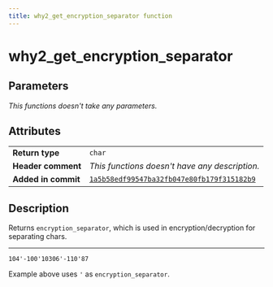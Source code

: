 ```yaml
---
title: why2_get_encryption_separator function
---
```


<!--
This is part of WHY2
Copyright (C) 2022 Václav Šmejkal

This program is free software: you can redistribute it and/or modify
it under the terms of the GNU General Public License as published by
the Free Software Foundation, either version 3 of the License, or
(at your option) any later version.

This program is distributed in the hope that it will be useful,
but WITHOUT ANY WARRANTY; without even the implied warranty of
MERCHANTABILITY or FITNESS FOR A PARTICULAR PURPOSE.  See the
GNU General Public License for more details.

You should have received a copy of the GNU General Public License
along with this program.  If not, see <https://www.gnu.org/licenses/>.
-->

# why2_get_encryption_separator

## Parameters

*This functions doesn't take any parameters.*

## Attributes

|                     |                                                |
| ------------------  | ---------------------------------------------- |
| **Return type**     | `char`                                         |
| **Header comment**  | *This functions doesn't have any description.* |
| **Added in commit** | [`1a5b58edf99547ba32fb047e80fb179f315182b9`](https://github.com/ENGO150/WHY2/commit/1a5b58edf99547ba32fb047e80fb179f315182b9) |

## Description

Returns `encryption_separator`, which is used in encryption/decryption for separating chars.

---

```
104'-100'10306'-110'87
```

Example above uses `'` as `encryption_separator`.